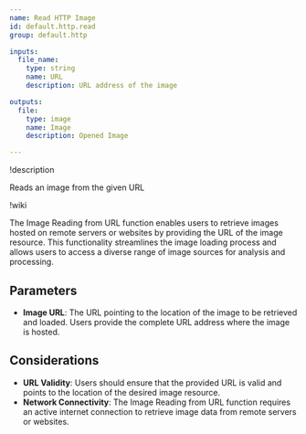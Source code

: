 ```yaml
---
name: Read HTTP Image
id: default.http.read
group: default.http

inputs:
  file_name:
    type: string
    name: URL
    description: URL address of the image

outputs:
  file:
    type: image
    name: Image
    description: Opened Image

---
```


!description

Reads an image from the given URL

!wiki

The Image Reading from URL function enables users to retrieve images hosted on remote servers or websites by providing the URL of the image resource. This functionality streamlines the image loading process and allows users to access a diverse range of image sources for analysis and processing.

## Parameters

- **Image URL**: The URL pointing to the location of the image to be retrieved and loaded. Users provide the complete URL address where the image is hosted.

## Considerations

- **URL Validity**: Users should ensure that the provided URL is valid and points to the location of the desired image resource.
- **Network Connectivity**: The Image Reading from URL function requires an active internet connection to retrieve image data from remote servers or websites.
